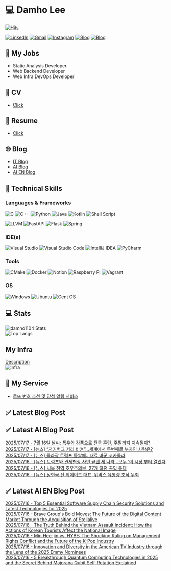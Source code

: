 
# 💻 Damho Lee

[![Hits](https://hits.seeyoufarm.com/api/count/incr/badge.svg?url=https%3A%2F%2Fgithub.com%2Fdamho1104&count_bg=%233D9CC8&title_bg=%23555555&icon=&icon_color=%23E7E7E7&title=hits&edge_flat=false)](https://hits.seeyoufarm.com)  

[![LinkedIn](https://img.shields.io/badge/Linkedin-%230077B5.svg?style=flat&logo=linkedin&logoColor=white)](https://www.linkedin.com/in/damho1104/)
[![Gmail](https://img.shields.io/badge/Gmail-D14836?style=flat&logo=gmail&logoColor=white)](mailto:damho1104@gmail.com)
[![Instagram](https://img.shields.io/badge/Instargram-%23E4405F.svg?style=flat&logo=Instagram&logoColor=white)](https://www.instagram.com/damho1104/)
[![Blog](https://img.shields.io/badge/Blog-%23000000.svg?style=flat&logo=Tistory&logoColor=white)](https://dmomo.co.kr/)
[![Blog](https://img.shields.io/badge/Blog-%23000000.svg?style=flat&logo=WordPress&logoColor=white)](https://blog.ai.dmomo.co.kr/)

## 📃 My Jobs
- Static Analysis Developer
- Web Backend Developer
- Web Infra DevOps Developer

## 📰 CV
- [Click](https://resume.dmomo.net/damho.lee/resume)  

## 📘 Resume
- [Click](https://damho1104.notion.site/8af3191b9815406d95708d9a0cea5a9e)  

## 🌐 Blog
- [IT Blog](https://dmomo.co.kr/)
- [AI Blog](https://blog.ai.dmomo.co.kr/)
- [AI EN Blog](https://ai.trend.dmomo.co.kr/)

## 💪 Technical Skills
### Languages & Frameworks
![C](https://img.shields.io/badge/c-%2300599C.svg?style=flat&logo=c&logoColor=white)
![C++](https://img.shields.io/badge/c++-%2300599C.svg?style=flat&logo=c%2B%2B&logoColor=white)
![Python](https://img.shields.io/badge/Python-3776AB.svg?&style=flat&logo=Python&logoColor=white)
![Java](https://img.shields.io/badge/java-%23ED8B00.svg?style=flat&logo=openjdk&logoColor=white)
![Kotlin](https://img.shields.io/badge/Kotlin-%237F52FF.svg?style=flat&logo=Kotlin&logoColor=white)
![Shell Script](https://img.shields.io/badge/Shell_script-%23121011.svg?style=flat&logo=gnu-bash&logoColor=white)  
  
![LLVM](https://img.shields.io/badge/LLVM/Clang-000B1D.svg?&style=flat&logo=LLVM&logoColor=white)
![FastAPI](https://img.shields.io/badge/FastAPI-005571?style=flat&logo=fastapi)
![Flask](https://img.shields.io/badge/Flask-%23000.svg?style=flat&logo=flask&logoColor=white)
![Spring](https://img.shields.io/badge/Springboot-%236DB33F.svg?style=flat&logo=spring&logoColor=white)
  
  
### IDE(s)
![Visual Studio](https://img.shields.io/badge/Visual%20Studio-5C2D91.svg?style=flat&logo=visual-studio&logoColor=white) 
![Visual Studio Code](https://img.shields.io/badge/Visual%20Studio%20Code-0078d7.svg?style=flat&logo=visual-studio-code&logoColor=white)
![IntelliJ IDEA](https://img.shields.io/badge/IntelliJIDEA-000000.svg?style=flat&logo=intellij-idea&logoColor=white) 
![PyCharm](https://img.shields.io/badge/PyCharm-143?style=flat&logo=pycharm&logoColor=black&color=black&labelColor=green) 


### Tools
![CMake](https://img.shields.io/badge/CMake-%23008FBA.svg?style=flat&logo=cmake&logoColor=white)
![Docker](https://img.shields.io/badge/docker-%230db7ed.svg?style=flat&logo=docker&logoColor=white)
![Notion](https://img.shields.io/badge/Notion-%23000000.svg?style=flat&logo=notion&logoColor=white)
![Raspberry Pi](https://img.shields.io/badge/-RaspberryPi-C51A4A?style=flat&logo=Raspberry-Pi)
![Vagrant](https://img.shields.io/badge/Vagrant-%231563FF.svg?style=flat&logo=vagrant&logoColor=white)


### OS
![Windows](https://img.shields.io/badge/Windows-0078D6?style=flat&logo=windows&logoColor=white)
![Ubuntu](https://img.shields.io/badge/Ubuntu-E95420?style=flat&logo=ubuntu&logoColor=white)
![Cent OS](https://img.shields.io/badge/Cent%20OS-002260?style=flat&logo=centos&logoColor=F0F0F0)


## :computer: Stats
![damho1104 Stats](https://github-readme-stats.vercel.app/api?username=damho1104&hide=issues&show_icons=true&show=prs_merged,prs_merged_percentage&theme=chartreuse-dark)  
![Top Langs](https://github-readme-stats.vercel.app/api/top-langs/?username=damho1104&layout=compact&theme=chartreuse-dark)


## My Infra
[Description](https://dmomo.co.kr/444)  
![infra](https://nextcloud.dmomo.net/apps/files_sharing/publicpreview/EtWDB9RaEXyf4FT?file=/&fileId=142416&x=6016&y=3384&a=true&etag=eee0bc0c4308201c786211582fdbc678)  





## 📣 My Service
- [로또 번호 추천 및 당첨 알림 서비스](https://lotto.dmomo.co.kr/)  


## ✅ Latest Blog Post


## ✅ Latest AI Blog Post
[2025/07/17 - 7월 16일 날씨: 폭우와 강풍으로 전국 혼란, 주말까지 지속될까?](https://blog.ai.dmomo.co.kr/trend/5991) <br/>
[2025/07/17 - [뉴스] “저커버그 저리 비켜”…세계에서 두번째로 부자인 사람은?](https://blog.ai.dmomo.co.kr/news/5986) <br/>
[2025/07/17 - [뉴스] 콜라광 트럼프 등쌀에…재료 바꾼 코카콜라](https://blog.ai.dmomo.co.kr/news/5983) <br/>
[2025/07/16 - [뉴스] 트럼프와 관세협상 사인 끝낸 세 나라…모두 ‘이 시장’부터 열었다](https://blog.ai.dmomo.co.kr/news/5980) <br/>
[2025/07/16 - [뉴스] 서울 전역 호우주의보, 27개 하천 출입 통제](https://blog.ai.dmomo.co.kr/news/5977) <br/>
[2025/07/16 - [뉴스] 장현국 전 위메이드 대표, 위믹스 유통량 조작 무죄](https://blog.ai.dmomo.co.kr/news/5974) <br/>

## ✅ Latest AI EN Blog Post
[2025/07/16 - Top 5 Essential Software Supply Chain Security Solutions and Latest Technologies for 2025](https://ai.trend.dmomo.co.kr/2025/07/top-5-essential-software-supply-chain.html) <br/>
[2025/07/16 - Brave Group's Bold Moves: The Future of the Digital Content Market Through the Acquisition of Stellalive](https://ai.trend.dmomo.co.kr/2025/07/brave-groups-bold-moves-future-of.html) <br/>
[2025/07/16 - The Truth Behind the Vietnam Assault Incident: How the Actions of Korean Tourists Affect the National Image](https://ai.trend.dmomo.co.kr/2025/07/the-truth-behind-vietnam-assault.html) <br/>
[2025/07/16 - Min Hee-jin vs. HYBE: The Shocking Ruling on Management Rights Conflict and the Future of the K-Pop Industry](https://ai.trend.dmomo.co.kr/2025/07/min-hee-jin-vs-hybe-shocking-ruling-on.html) <br/>
[2025/07/16 - Innovation and Diversity in the American TV Industry through the Lens of the 2025 Emmy Nominees](https://ai.trend.dmomo.co.kr/2025/07/innovation-and-diversity-in-american-tv.html) <br/>
[2025/07/16 - 5 Breakthrough Quantum Computing Technologies in 2025 and the Secret Behind Majorana Qubit Self-Rotation Explained](https://ai.trend.dmomo.co.kr/2025/07/5-breakthrough-quantum-computing.html) <br/>
